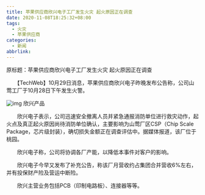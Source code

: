 ```yaml
---
title: 苹果供应商欣兴电子工厂发生火灾 起火原因正在调查
date: 2020-11-08T18:25:32+08:00
tags:
  - 火灾
  - 苹果供应商
categories:
  - 新闻
abbrlink:
---
```


原标题：苹果供应商欣兴电子工厂发生火灾 起火原因正在调查

　　【TechWeb】10月29日消息，苹果供应商欣兴电子昨晚发布公告称，公司山莺工厂于10月28日下午发生火警。

![img](https://cdn.jsdelivr.net/gh/yakeing/Documentation@main/Hexo/images/3f12-kcaeqzx9924876.jpg)
欣兴产品

　　欣兴电子表示，公司迅速安全撤离人员并紧急通报消防单位进行救灾动作，起火点及真正起火原因尚待消防单位确认，主要影响为山莺厂区CSP（Chip Scale Package，芯片级封装），确切损失金额正在调查评估中。据媒体报道，该厂位于桃园。

　　欣兴电子称，公司将协调各厂产能，以降低本事件对客户的影响。

　　欣兴电子今早又发布了补充公告，称该厂月营收约占集团合并营收6%左右， 并有投保财产险及营运中断险。

　　欣兴主营业务包括PCB（印制电路板）、连接器等等。